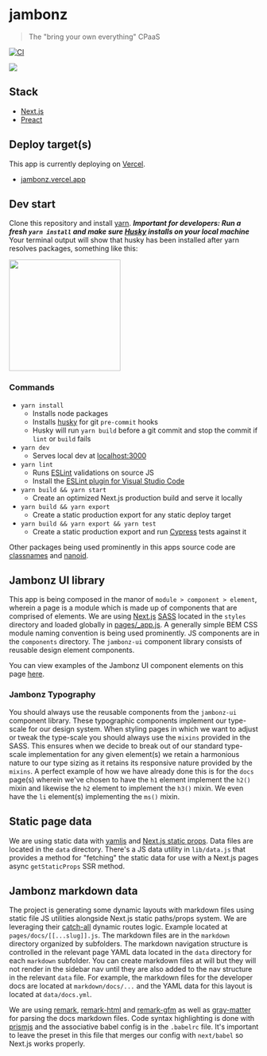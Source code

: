 jambonz
=======

> The "bring your own everything" CPaaS

[![CI](https://github.com/jambonz/next-static-site/actions/workflows/main.yml/badge.svg)](https://github.com/jambonz/next-static-site/actions/workflows/main.yml)

![](/public/jambonz.png)

## Stack

- [Next.js](https://nextjs.org)
- [Preact](https://preactjs.com/)

## Deploy target(s)

This app is currently deploying on [Vercel](https://vercel.com).

- [jambonz.vercel.app](https://jambonz.vercel.app)

## Dev start

Clone this repository and install [yarn](https://yarnpkg.com/getting-started/install). ***Important for developers: Run a fresh `yarn install` and make sure [Husky](https://typicode.github.io/husky/) installs on your local machine*** Your terminal output will show that husky has been installed after yarn resolves packages, something like this:

<img src="/public/husky_screenshot.png" width="224" height="auto" />

### Commands

- `yarn install`
  - Installs node packages
  - Installs [husky](https://typicode.github.io/husky/) for git `pre-commit` hooks
  - Husky will run `yarn build` before a git commit and stop the commit if `lint` or `build` fails
- `yarn dev`
  - Serves local dev at [localhost:3000](http://localhost:3000)
- `yarn lint`
  - Runs [ESLint](https://eslint.org/) validations on source JS
  - Install the [ESLint plugin for Visual Studio Code](https://marketplace.visualstudio.com/items?itemName=dbaeumer.vscode-eslint&ssr=false#overview)
- `yarn build && yarn start`
  - Create an optimized Next.js production build and serve it locally
- `yarn build && yarn export`
  - Create a static production export for any static deploy target 
- `yarn build && yarn export && yarn test`
  - Create a static production export and run [Cypress](https://docs.cypress.io) tests against it

Other packages being used prominently in this apps source code are [classnames](https://www.npmjs.com/package/classnames) and [nanoid](https://www.npmjs.com/package/nanoid#react).

## Jambonz UI library

This app is being composed in the manor of `module > component > element`, wherein a page is a module which is made up of components that are comprised of elements. We are using [Next.js](https://nextjs.org) [SASS](https://nextjs.org/learn/basics/assets-metadata-css/css-styling) located in the `styles` directory and loaded globally in [pages/_app.js](/pages/_app.js). A generally simple BEM CSS module naming convention is being used prominently. JS components are in the `components` directory. The `jambonz-ui` component library consists of reusable design element components.

You can view examples of the Jambonz UI component elements on this page [here](https://jambonz.org/jambonz-ui).

### Jambonz Typography

You should always use the reusable components from the `jambonz-ui` component library. These typographic components implement our type-scale for our design system. When styling pages in which we want to adjust or tweak the type-scale you should always use the `mixins` provided in the SASS. This ensures when we decide to break out of our standard type-scale implementation for any given element(s) we retain a harmonious nature to our type sizing as it retains its responsive nature provided by the `mixins`. A perfect example of how we have already done this is for the `docs` page(s) wherein we've chosen to have the `h1` element implement the `h2()` mixin and likewise the `h2` element to implement the `h3()` mixin. We even have the `li` element(s) implementing the `ms()` mixin.

## Static page data

We are using static data with [yamljs](https://www.npmjs.com/package/yamljs) and [Next.js static props](https://nextjs.org/docs/basic-features/data-fetching#getstaticprops-static-generation). Data files are located in the `data` directory. There's a JS data utility in `lib/data.js` that provides a method for "fetching" the static data for use with a Next.js pages async `getStaticProps` SSR method.

## Jambonz markdown data

The project is generating some dynamic layouts with markdown files using static file JS utilities alongside Next.js static paths/props system. We are leveraging their [catch-all](https://nextjs.org/docs/routing/dynamic-routes#optional-catch-all-routes) dynamic routes logic. Example located at `pages/docs/[[...slug]].js`. The markdown files are in the `markdown` directory organized by subfolders. The markdown navigation structure is controlled in the relevant page YAML data located in the `data` directory for each `markdown` subfolder. You can create markdown files at will but they will not render in the sidebar nav until they are also added to the nav structure in the relevant `data` file. For example, the markdown files for the developer docs are located at `markdown/docs/...` and the YAML data for this layout is located at `data/docs.yml`.

We are using [remark](https://github.com/remarkjs/remark), [remark-html](https://github.com/remarkjs/remark-html) and [remark-gfm](https://github.com/remarkjs/remark-gfm) as well as [gray-matter](https://github.com/jonschlinkert/gray-matter) for parsing the docs markdown files. Code syntax highlighting is done with [prismjs](https://prismjs.com) and the associative babel config is in the `.babelrc` file. It's important to leave the preset in this file that merges our config with `next/babel` so Next.js works properly.
